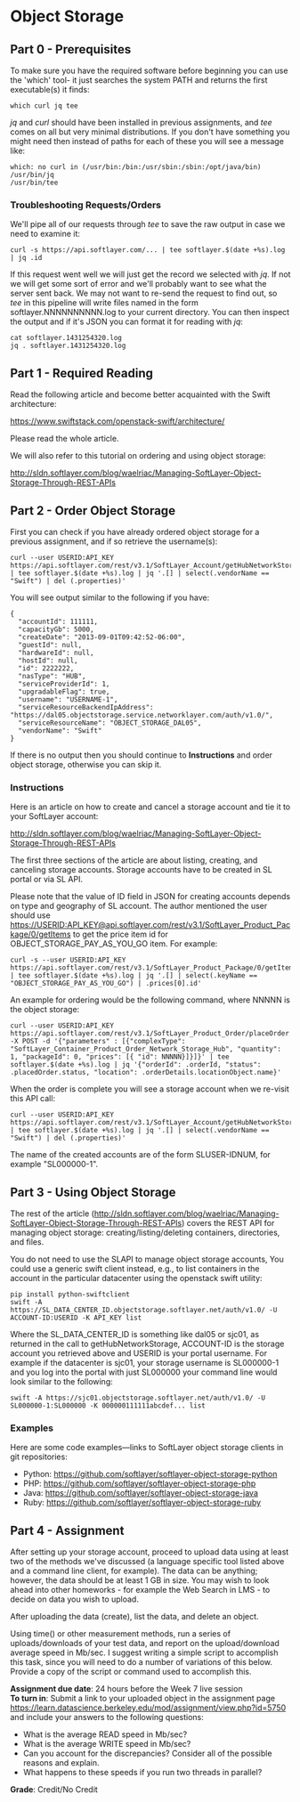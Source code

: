 # Object Storage

## Part 0 - Prerequisites

To make sure you have the required software before beginning you can use the 'which' tool- it just searches the system PATH and returns the first executable(s) it finds:

	which curl jq tee

_jq_ and _curl_ should have been installed in previous assignments, and _tee_ comes on all but very minimal distributions. If you don't have something you might need then instead of paths for each of these you will see a message like:

	which: no curl in (/usr/bin:/bin:/usr/sbin:/sbin:/opt/java/bin)
    /usr/bin/jq
    /usr/bin/tee

### Troubleshooting Requests/Orders

We'll pipe all of our requests through _tee_ to save the raw output in case we need to examine it:

	curl -s https://api.softlayer.com/... | tee softlayer.$(date +%s).log | jq .id

If this request went well we will just get the record we selected with _jq_. If not we will get some sort of error and we'll probably want to see what the server sent back. We may not want to re-send the request to find out, so _tee_ in this pipeline will write files named in the form softlayer.NNNNNNNNNN.log to your current directory.  You can then inspect the output and if it's JSON you can format it for reading with _jq_:

    cat softlayer.1431254320.log
	jq . softlayer.1431254320.log

## Part 1 - Required Reading

Read the following article and become better acquainted with the Swift architecture:

https://www.swiftstack.com/openstack-swift/architecture/

Please read the whole article.

We will also refer to this tutorial on ordering and using object storage:

http://sldn.softlayer.com/blog/waelriac/Managing-SoftLayer-Object-Storage-Through-REST-APIs

## Part 2 - Order Object Storage

First you can check if you have already ordered object storage for a previous assignment, and if so retrieve the username(s):

    curl --user USERID:API_KEY https://api.softlayer.com/rest/v3.1/SoftLayer_Account/getHubNetworkStorage | tee softlayer.$(date +%s).log | jq '.[] | select(.vendorName == "Swift") | del (.properties)'  

You will see output similar to the following if you have:

    {
      "accountId": 111111,
      "capacityGb": 5000,
      "createDate": "2013-09-01T09:42:52-06:00",
      "guestId": null,
      "hardwareId": null,
      "hostId": null,
      "id": 2222222,
      "nasType": "HUB",
      "serviceProviderId": 1,
      "upgradableFlag": true,
      "username": "USERNAME-1",
      "serviceResourceBackendIpAddress": "https://dal05.objectstorage.service.networklayer.com/auth/v1.0/",
      "serviceResourceName": "OBJECT_STORAGE_DAL05",
      "vendorName": "Swift"
    }

If there is no output then you should continue to __Instructions__ and order object storage, otherwise you can skip it.

### Instructions

Here is an article on how to create and cancel a storage account and tie it to your SoftLayer account: 

http://sldn.softlayer.com/blog/waelriac/Managing-SoftLayer-Object-Storage-Through-REST-APIs

The first three sections of the article are about listing, creating, and canceling storage accounts. Storage accounts have to be created in SL portal or via SL API.

Please note that the value of ID field in JSON for creating accounts depends on type and geography of SL account. The author mentioned the user should use [https://USERID:API\_KEY@api.softlayer.com/rest/v3.1/SoftLayer\_Product\_Package/0/getItems]() to get the price item id for OBJECT_STORAGE_PAY_AS_YOU_GO item.  For example:
    
	curl -s --user USERID:API_KEY https://api.softlayer.com/rest/v3.1/SoftLayer_Product_Package/0/getItems | tee softlayer.$(date +%s).log | jq '.[] | select(.keyName == "OBJECT_STORAGE_PAY_AS_YOU_GO") | .prices[0].id'

An example for ordering would be the following command, where NNNNN is the object storage:

    curl --user USERID:API_KEY https://api.softlayer.com/rest/v3.1/SoftLayer_Product_Order/placeOrder -X POST -d '{"parameters" : [{"complexType": "SoftLayer_Container_Product_Order_Network_Storage_Hub", "quantity": 1, "packageId": 0, "prices": [{ "id": NNNNN}]}]}' | tee softlayer.$(date +%s).log | jq '{"orderId": .orderId, "status": .placedOrder.status, "location": .orderDetails.locationObject.name}'

When the order is complete you will see a storage account when we re-visit this API call:

    curl --user USERID:API_KEY https://api.softlayer.com/rest/v3.1/SoftLayer_Account/getHubNetworkStorage | tee softlayer.$(date +%s).log | jq '.[] | select(.vendorName == "Swift") | del (.properties)'  

The name of the created accounts are of the form SLUSER-IDNUM, for example "SL000000-1".

## Part 3 - Using Object Storage

The rest of the article (http://sldn.softlayer.com/blog/waelriac/Managing-SoftLayer-Object-Storage-Through-REST-APIs) covers the REST API for managing object storage: creating/listing/deleting containers, directories, and files.

You do not need to use the SLAPI to manage object storage accounts, You could use a generic swift client instead, e.g., to list containers in the account in the particular datacenter using the openstack swift utility:

	pip install python-swiftclient  
	swift -A https://SL_DATA_CENTER_ID.objectstorage.softlayer.net/auth/v1.0/ -U ACCOUNT-ID:USERID -K API_KEY list  

Where the SL_DATA_CENTER_ID is something like dal05 or sjc01, as returned in the call to getHubNetworkStorage, ACCOUNT-ID is the storage account you retrieved above and USERID is your portal username.  For example if the datacenter is sjc01, your storage username is SL000000-1 and you log into the portal with just SL000000 your command line would look similar to the following:

	swift -A https://sjc01.objectstorage.softlayer.net/auth/v1.0/ -U SL000000-1:SL000000 -K 000000111111abcdef... list  

### Examples

Here are some code examples—links to SoftLayer object storage clients in git repositories:

 * Python: https://github.com/softlayer/softlayer-object-storage-python  
 * PHP: https://github.com/softlayer/softlayer-object-storage-php  
 * Java: https://github.com/softlayer/softlayer-object-storage-java  
 * Ruby: https://github.com/softlayer/softlayer-object-storage-ruby  

## Part 4 - Assignment

After setting up your storage account, proceed to upload data using at least two of the methods we've discussed (a language specific tool listed above and a command line client, for example). The data can be anything; however, the data should be at least 1 GB in size. You may wish to look ahead into other homeworks - for example the Web Search in LMS - to decide on data you wish to upload.

After uploading the data (create), list the data, and delete an object.

Using time() or other measurement methods, run a series of uploads/downloads of your test data, and report on the upload/download average speed in Mb/sec. I suggest writing a simple script to accomplish this task, since you will need to do a number of variations of this below. Provide a copy of the script or command used to accomplish this.

__Assignment due date__: 24 hours before the Week 7 live session  
__To turn in__: Submit a link to your uploaded object in the assignment page https://learn.datascience.berkeley.edu/mod/assignment/view.php?id=5750 and include your answers to the following questions:  

 * What is the average READ speed in Mb/sec?  
 * What is the average WRITE speed in Mb/sec?  
 * Can you account for the discrepancies? Consider all of the possible reasons and explain.  
 * What happens to these speeds if you run two threads in parallel?  

__Grade__: Credit/No Credit  
